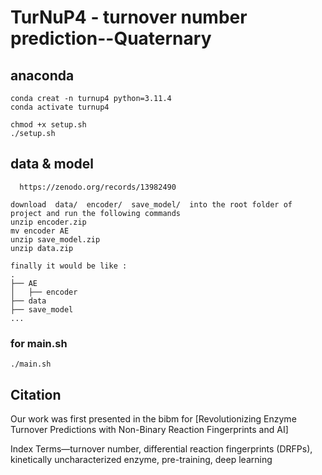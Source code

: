# TurNuP4 - turnover number prediction--Quaternary

## anaconda
```
conda creat -n turnup4 python=3.11.4
conda activate turnup4

chmod +x setup.sh       
./setup.sh    
```

## data & model

```
  https://zenodo.org/records/13982490

download  data/  encoder/  save_model/  into the root folder of project and run the following commands
unzip encoder.zip
mv encoder AE
unzip save_model.zip
unzip data.zip

finally it would be like :
.
├── AE
│   ├── encoder
├── data
├── save_model
...

```

### for main.sh
```            
./main.sh              
```






## Citation 

Our work was first presented in the bibm for [Revolutionizing Enzyme Turnover Predictions with Non-Binary Reaction Fingerprints and AI]

Index Terms—turnover number, differential reaction fingerprints (DRFPs), kinetically uncharacterized enzyme, pre-training,
deep learning
